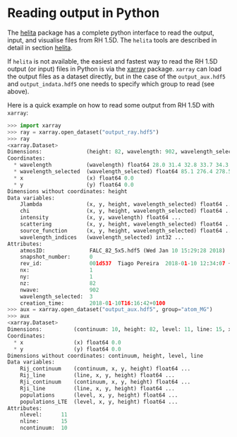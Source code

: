 # Reading output in Python

The [helita](https://github.com/ITA-Solar/helita) package has a complete
python interface to read the output, input, and visualise files from RH
1.5D. The `helita` tools are described in detail in section
[helita](helita.md).

If `helita` is not available, the easiest and fastest way to read
the RH 1.5D output (or input) files in Python is via the
[xarray](http://xarray.pydata.org) package. `xarray` can load the output
files as a dataset directly, but in the case of the `output_aux.hdf5`
and `output_indata.hdf5` one needs to specify which group to read (see
above).

Here is a quick example on how to read some output from RH 1.5D with
`xarray`:

``` python
>>> import xarray
>>> ray = xarray.open_dataset("output_ray.hdf5")
>>> ray
<xarray.Dataset>
Dimensions:              (height: 82, wavelength: 902, wavelength_selected: 10, x: 1, y: 1)
Coordinates:
  * wavelength           (wavelength) float64 28.0 31.4 32.8 33.7 34.3 35.3 ...
  * wavelength_selected  (wavelength_selected) float64 85.1 276.4 278.5
  * x                    (x) float64 0.0
  * y                    (y) float64 0.0
Dimensions without coordinates: height
Data variables:
    Jlambda              (x, y, height, wavelength_selected) float64 ...
    chi                  (x, y, height, wavelength_selected) float64 ...
    intensity            (x, y, wavelength) float64 ...
    scattering           (x, y, height, wavelength_selected) float64 ...
    source_function      (x, y, height, wavelength_selected) float64 ...
    wavelength_indices   (wavelength_selected) int32 ...
Attributes:
    atmosID:              FALC_82_5x5.hdf5 (Wed Jan 10 15:29:28 2018)
    snapshot_number:      0
    rev_id:               001d537  Tiago Pereira  2018-01-10 12:34:07 +0100
    nx:                   1
    ny:                   1
    nz:                   82
    nwave:                902
    wavelength_selected:  3
    creation_time:        2018-01-10T16:16:42+0100
>>> aux = xarray.open_dataset("output_aux.hdf5", group="atom_MG")
>>> aux
<xarray.Dataset>
Dimensions:          (continuum: 10, height: 82, level: 11, line: 15, x: 1, y: 1)
Coordinates:
  * x                (x) float64 0.0
  * y                (y) float64 0.0
Dimensions without coordinates: continuum, height, level, line
Data variables:
    Rij_continuum    (continuum, x, y, height) float64 ...
    Rij_line         (line, x, y, height) float64 ...
    Rji_continuum    (continuum, x, y, height) float64 ...
    Rji_line         (line, x, y, height) float64 ...
    populations      (level, x, y, height) float64 ...
    populations_LTE  (level, x, y, height) float64 ...
Attributes:
    nlevel:      11
    nline:       15
    ncontinuum:  10
```